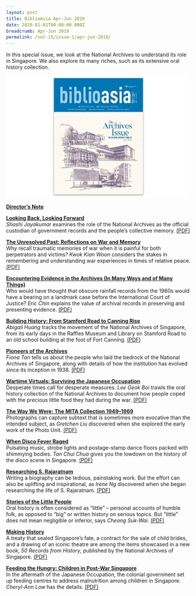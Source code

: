 ```yaml
---
layout: post
title: BiblioAsia Apr-Jun 2019
date: 2020-01-01T00:00:00.000Z
breadcrumb: Apr-Jun 2019
permalink: /vol-15/issue-1/apr-jun-2019/
---
```

In this special issue, we look at the National Archives to understand its role in Singapore. We also explore its many riches, such as its extensive oral history collection.

<img src="/images/Vol-15-issue-1/vol15_iss1.jpg">

**[Director’s Note](/vol-15/issue-1/apr-jun-2019/directors-note)**

**[Looking Back, Looking Forward](/vol-15/issue-1/apr-jun-2019/lookingbackforward)**<br>
*Shashi Jayakumar* examines the role of the National Archives as the official custodian of government records and the people’s collective memory. [(PDF)](/files/pdf/vol-15/v15-issue1_Lookingback.pdf)

**[The Unresolved Past: Reflections on War and Memory](/vol-15/issue-1/apr-jun-2019/unresolved-past)** <br>
Why recall traumatic memories of war when it is painful for both perpetrators and victims? *Kwok Kian Woon* considers the stakes in remembering and understanding war experiences in times of relative peace. [(PDF)](/files/pdf/vol-15/v15-issue1_Unresolved.pdf)

**[Encountering Evidence in the Archives (In Many Ways and of Many Things)](/vol-15/issue-1/apr-jun-2019/evidence-in-archives)** <br>
Who would have thought that obscure rainfall records from the 1960s would have a bearing on a landmark case before the International Court of Justice? *Eric Chin* explains the value of archival records in preserving and presenting evidence. [(PDF)](/files/pdf/vol-15/v15-issue1_Encountering.pdf)

**[Building History: From Stamford Road to Canning Rise](/vol-15/issue-1/apr-jun-2019/building-history)** <br>
*Abigail Huang* tracks the movement of the National Archives of Singapore, from its early days in the Raffles Museum and Library on Stamford Road to an old school building at the foot of Fort Canning. [(PDF)](/files/pdf/vol-15/v15-issue1_Building.pdf)

**[Pioneers of the Archives](/issue-1/apr-jun-2019/pioneers-of-archives)** <br>
*Fiona Tan* tells us about the people who laid the bedrock of the National Archives of Singapore, along with details of how the institution has evolved since its inception in 1938. [(PDF)](/files/pdf/vol-15/v15-issue1_Pioneers.pdf)

**[Wartime Virtuals: Surviving the Japanese Occupation](/vol-15/issue-1/apr-jun-2019/wartime-victuals)** <br>
Desperate times call for desperate measures. *Lee Geok Boi* trawls the oral history collection of the National Archives to document how people coped with the precious little food they had during the war. [(PDF)](/files/pdf/vol-15/v15-issue1_WartimeVictuals.pdf)

**[The Way We Were: The MITA Collection 1949–1969](/vol-15/issue-1/apr-jun-2019/the-way-we-were)** <br>
Photographs can capture subtext that is sometimes more evocative than the intended subject, as *Gretchen Liu* discovered when she explored the early work of the Photo Unit. [(PDF)](/files/pdf/vol-15/v15-issue1_Way.pdf)

**[When Disco Fever Raged](/vol-15/issue-1/apr-jun-2019/whendiscofeverraged)** <br>
Pulsating music, strobe lights and postage-stamp dance floors packed with shimmying bodies. *Tan Chui Chua* gives you the lowdown on the history of the disco scene in Singapore. [(PDF)](/files/pdf/vol-15/v15-issue1_Disco.pdf)

**[Researching S. Rajaratnam](/vol-15/issue-1/apr-jun-2019/s-rajaratnam)** <br>
Writing a biography can be tedious, painstaking work. But the effort can also be uplifting and inspirational, as *Irene Ng* discovered when she began researching the life of S. Rajaratnam. [(PDF)](/files/pdf/vol-15/v15-issue1_Rajaratnam.pdf)

**[Stories of the Little People](/vol-15/issue-1/apr-jun-2019/storiesoflittlepeople)** <br>
Oral history is often considered as “little” – personal accounts of humble folk, as opposed to “big” or written history on serious topics. But “little” does not mean negligible or inferior, says *Cheong Suk-Wai*. [(PDF)](/files/pdf/vol-15/v15-issue1_Little.pdf)

**[Making History](/vol-15/issue-1/apr-jun-2019/making-history)** <br>
A treaty that sealed Singapore’s fate, a contract for the sale of child brides, and a drawing of an iconic theatre are among the items showcased in a new book, *50 Records from History*, published by the National Archives of Singapore. [(PDF)](/files/pdf/vol-15/v15-issue1_Makinghistory.pdf)

**[Feeding the Hungry: Children in Post-War Singapore](/vol-15/issue-1/apr-jun-2019/feeding-the-hungry)** <br>
In the aftermath of the Japanese Occupation, the colonial government set up feeding centres to address malnutrition among children in Singapore. *Cheryl-Ann Low* has the details. [(PDF)](/files/pdf/vol-15/v15-issue1_Feeding.pdf)